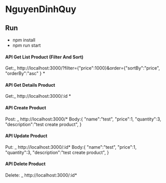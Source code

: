 # NguyenDinhQuy

## Run

- npm install
- npm run start

#### API Get List Product (Filter And Sort)

Get:\_ http://localhost:3000/?filter={"price":1000}&order={"sortBy":"price", "orderBy":"asc" } \*

#### API Get Details Product

Get:\_ http://localhost:3000/:id \*

#### API Create Product

Post: \_ http://localhost:3000/\* Body:{
"name":"test",
"price":1,
"quantity":3,
"description":"test create product",
}

#### API Update Product

Put: \_ http://localhost:3000/:id\* Body:{
"name":"test",
"price":1,
"quantity":3,
"description":"test create product",
}

#### API Delete Product

Delete: \_ http://localhost:3000/:id\*
